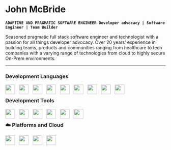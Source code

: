 # John McBride

**`
ADAPTIVE AND PRAGMATIC SOFTWARE ENGINEER
Developer advocacy | Software Engineer | Team Builder
`**

Seasoned pragmatic full stack software engineer and technologist with a passion for all things developer advocacy. Over 20 years’ experience in building teams, products and communities ranging from healthcare to tech companies with a varying range of technologies from cloud to highly secure On-Prem environments.

---

### Development Languages
<img align="left" width="30px" style="padding-right:10px" src="https://cdn.jsdelivr.net/gh/devicons/devicon/icons/dotnetcore/dotnetcore-original.svg" />
<img align="left" width="30px" style="padding-right:10px" src="https://cdn.jsdelivr.net/gh/devicons/devicon/icons/dot-net/dot-net-original.svg" />  
<img align="left" width="30px" style="padding-right:10px" src="https://cdn.jsdelivr.net/gh/devicons/devicon/icons/csharp/csharp-original.svg" />
<img align="left" width="30px" style="padding-right:10px" src="https://cdn.jsdelivr.net/gh/devicons/devicon/icons/react/react-original.svg" />
<img align="left" width="30px" style="padding-right:10px" src="https://cdn.jsdelivr.net/gh/devicons/devicon/icons/html5/html5-original-wordmark.svg" />
<img align="left" width="30px" style="padding-right:10px" src="https://cdn.jsdelivr.net/gh/devicons/devicon/icons/css3/css3-original.svg" />
<img align="left" width="30px" style="padding-right:10px" src="https://cdn.jsdelivr.net/gh/devicons/devicon/icons/javascript/javascript-original.svg" />
<img align="left" width="30px" style="padding-right:10px" src="https://cdn.jsdelivr.net/gh/devicons/devicon/icons/xamarin/xamarin-original.svg" />  
<img align="left" width="30px" style="padding-right:10px" src="https://cdn.jsdelivr.net/gh/devicons/devicon/icons/typescript/typescript-original.svg" />
<br>

### Development Tools
<img align="left" width="30px" style="padding-right:10px" src="https://cdn.jsdelivr.net/gh/devicons/devicon/icons/github/github-original-wordmark.svg" />
<img align="left" width="30px" style="padding-right:10px" src="https://cdn.jsdelivr.net/gh/devicons/devicon/icons/git/git-original.svg" />
<img align="left" width="30px" style="padding-right:10px" src="https://cdn.jsdelivr.net/gh/devicons/devicon/icons/docker/docker-original-wordmark.svg" />
<img align="left" width="30px" style="padding-right:10px" src="https://cdn.jsdelivr.net/gh/devicons/devicon/icons/visualstudio/visualstudio-plain.svg" />
<img align="left" width="30px" style="padding-right:10px" src="https://cdn.jsdelivr.net/gh/devicons/devicon/icons/vscode/vscode-original-wordmark.svg" />
<img align="left" width="30px" style="padding-right:10px" src="https://cdn.jsdelivr.net/gh/devicons/devicon/icons/androidstudio/androidstudio-original-wordmark.svg" />
<br>

### ☁️ Platforms and Cloud
<img align="left" width="30px" style="padding-right:10px" src="https://cdn.jsdelivr.net/gh/devicons/devicon/icons/linux/linux-original.svg" />
<img align="left" width="30px" style="padding-right:10px" src="https://cdn.jsdelivr.net/gh/devicons/devicon/icons/electron/electron-original.svg" />
<img align="left" width="30px" style="padding-right:10px" src="https://cdn.jsdelivr.net/gh/devicons/devicon/icons/android/android-original-wordmark.svg" />
<img align="left" width="30px" style="padding-right:10px" src="https://cdn.jsdelivr.net/gh/devicons/devicon/icons/azure/azure-original-wordmark.svg" />
          
